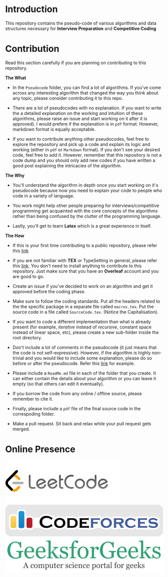 # Introduction
This repository contains the pseudo-code of various algorithms and data structures necessary for **Interview Preparation** and **Competitive Coding**

# Contribution
Read this section carefully if you are planning on contributing to this repository. 

**The What**

* In the `Pseudocode` folder, you can find a lot of algorithms. If you've come across any interesting algorithm that changed the way you think about any topic, please consider contributing it to this repo.

* There are a lot of pseudocodes with no explanation. If you want to write the a detailed explanation on the working and intuition of these algorithms, please raise an issue and start working on it after it is approved). I would prefere if the explanation is in `pdf` format. However, markdown format is equally acceptable.


* If you want to contribute anything other pseudocodes, feel free to explore the repository and pick up a code and explain its logic and working (either in `pdf` or `Markdown` format).  If you don't see your desired code, feel free to add it. However, remember that this repository is not a code dump and you should only add new codes if you have written a good post explaining the intricacies of the algorithm.

**The Why**

* You'll understand the algorithm in depth once you start working on it's pseudocode because now you need to explain your code to people who code in a variety of language. 

* You work might help other people preparing for interviews/competitive programming get acquainted with the core concepts of the algorithms rather than being confused by the clutter of the programming language.

* Lastly, you'll get to learn **Latex** which is a great experience in itself. 

**The How**

* If this is your first time contributing to a public repository, please refer this [link](https://akrabat.com/the-beginners-guide-to-contributing-to-a-github-project/)

* If you are not familiar with **TEX** or TypeSetting in general, please refer this [link]([https://www.overleaf.com/learn/latex/Learn_LaTeX_in_30_minutes](https://www.overleaf.com/learn/latex/Learn_LaTeX_in_30_minutes)). You don't need to install anything to contribute to this repository. Just make sure that you have an **Overleaf** account and you are good to go.

* Create an _issue_ if you've decided to work on an algorithm and get it approved before the coding phase.

* Make sure to follow the coding standards. Put all the headers related to the the specific package in a separate file called `macros.tex`.  Put the source code in a file called `SourceCode.tex`. (Notice the Capitalisation).

* If you want to code a different implementation than what is already present (for example, _iterative_ instead of _recursive_, constant space instead of linear space, etc), please create a new sub-folder inside the root directory.

* Don't include a lot of comments in the pseudocode (it just means that the code is not self-expressive). However, if the algorithm is highly non-trivial and you would like to include some explanation, please do so before or after the pseudocode. Refer this [link](Pseudocode/Heaps/Median%20in%20a%20Stream%20of%20Integers/Min_Max%20Heaps.pdf) for example. 

* Please include a `ReadMe.md` file in each of the folder that you create. It can either contain the details about your algorithm or you can leave it empty (so that others can edit it eventually).

* If you borrow the code from any online / offline source, please remember to cite it.

* Finally, please include a `pdf` file of the final source code in the correspoding folder.

* Make a pull request. Sit back and relax while your pull request gets merged.

# Online Presence
[![Images](Images/Leetcode%20Logo.png)](https://leetcode.com/just__a__visitor/ "just__a__visitor")
[![Images](Images/Codeforces%20Logo.png)](https://codeforces.com/profile/Just_a_visitor "Just_a_visitor")
[![Images](Images/GeeksforGeeks%20Logo.png)](https://auth.geeksforgeeks.org/user/Just--a--Visitor "Just--a--Visitor")
